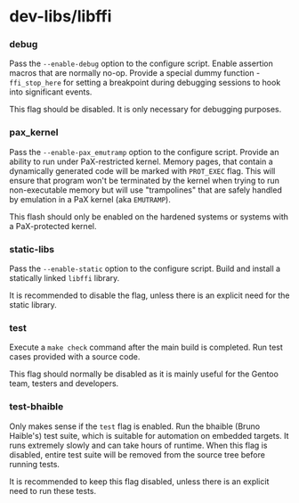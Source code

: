 # dev-libs/libffi

### debug
Pass the `--enable-debug` option to the configure script. Enable assertion macros that are normally no-op. Provide a special dummy function - `ffi_stop_here` for setting a breakpoint during debugging sessions to hook into significant events.

This flag should be disabled. It is only necessary for debugging purposes.

### pax_kernel
Pass the `--enable-pax_emutramp` option to the configure script. Provide an ability to run under PaX-restricted kernel. Memory pages, that contain a dynamically generated code will be marked with `PROT_EXEC` flag. This will ensure that program won't be terminated by the kernel when trying to run non-executable memory but will use "trampolines" that are safely handled by emulation in a PaX kernel (aka `EMUTRAMP`).

This flash should only be enabled on the hardened systems or systems with a PaX-protected kernel.

### static-libs
Pass the `--enable-static` option to the configure script. Build and install a statically linked `libffi` library.

It is recommended to disable the flag, unless there is an explicit need for the static library.

### test
Execute a `make check` command after the main build is completed. Run test cases provided with a source code.

This flag should normally be disabled as it is mainly useful for the Gentoo team, testers and developers.

### test-bhaible
Only makes sense if the `test` flag is enabled. Run the bhaible (Bruno Haible's) test suite, which is suitable for automation on embedded targets. It runs extremely slowly and can take hours of runtime. When this flag is disabled, entire test suite will be removed from the source tree before running tests.

It is recommended to keep this flag disabled, unless there is an explicit need to run these tests.
